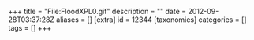 +++
title = "File:FloodXPL0.gif"
description = ""
date = 2012-09-28T03:37:28Z
aliases = []
[extra]
id = 12344
[taxonomies]
categories = []
tags = []
+++


